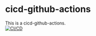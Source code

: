 # cicd-github-actions
This is a cicd-github-actions.<br>
[![CI/CD](https://github.com/huydinh39/cicd-github-actions/actions/workflows/main.yml/badge.svg)](https://github.com/huydinh39/cicd-github-actions/actions/workflows/main.yml)
